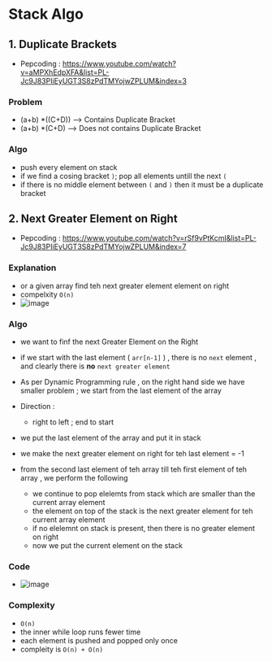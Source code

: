 # Stack Algo

## 1. Duplicate Brackets
- Pepcoding : https://www.youtube.com/watch?v=aMPXhEdpXFA&list=PL-Jc9J83PIiEyUGT3S8zPdTMYojwZPLUM&index=3 

### Problem 
  - (a+b) *((C+D)) --> Contains Duplicate Bracket 
  - (a+b) *(C+D) --> Does not contains Duplicate Bracket 

### Algo
  - push every element on stack 
  - if we find a cosing bracket `)`; pop all elements untill the next `(`
  - if there is no middle element between `(` and `)` then it must be a duplicate bracket 

## 2. Next Greater Element on Right 
- Pepcoding : https://www.youtube.com/watch?v=rSf9vPtKcmI&list=PL-Jc9J83PIiEyUGT3S8zPdTMYojwZPLUM&index=7

### Explanation
 - or a given array find teh next greater element element on right 
 - compelxity `O(n)`
 -  ![image](https://user-images.githubusercontent.com/68387132/172214628-689eb0ce-df9a-4c46-8084-f3cfecd602a0.png)
### Algo
 - we want to finf the next Greater Element on the Right 
 - if we start with the last element ( `arr[n-1]` ) , there is no `next` element , and clearly there is **no** `next greater element`
 - As per Dynamic Programming rule , on the right hand side we have smaller problem ; we start from the last element of the array
 - Direction :
   - right to left ; end to start   

 - we put the last element of the array and put it in stack 
 - we make the next greater element on right for teh last element = -1
 - from the second last element of teh array till teh first element of teh array , we perform the following 
    -  we continue to pop elelemts from stack which are smaller than the current array element 
    -  the element on top of the stack is the next greater element for teh current array element 
    -  if no elelemnt on stack is present, then there is no greater element on right 
    -  now we put the current element on the stack    

### Code
 - ![image](https://user-images.githubusercontent.com/68387132/172216064-45cf3cab-4d3c-4d0d-b6e8-5615d12df9d4.png)
### Complexity 
 - `O(n)`
- the inner while loop runs fewer time 
- each element is pushed and popped only once 
- compleity is `O(n) + O(n)`
